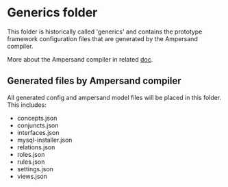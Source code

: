 # Generics folder
This folder is historically called 'generics' and contains the prototype framework configuration files that are generated by the Ampersand compiler.

More about the Ampersand compiler in related [doc](../doc/ampersand-compiler.md).

## Generated files by Ampersand compiler
All generated config and ampersand model files will be placed in this folder. This includes:
* concepts.json
* conjuncts.json
* interfaces.json
* mysql-installer.json
* relations.json
* roles.json
* rules.json
* settings.json
* views.json